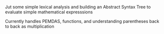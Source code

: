 Jut some simple lexical analysis and building an Abstract Syntax Tree to evaluate simple mathematical expresssions

Currently handles PEMDAS, functions, and understanding parentheses back to back as multiplication
